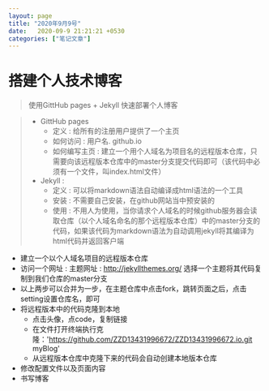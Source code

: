 ```yaml
---
layout: page
title: "2020年9月9号"
date:   2020-09-9 21:21:21 +0530
categories: ["笔记文章"]
---
```


# 搭建个人技术博客

> 使用GittHub pages + Jekyll 快速部署个人博客

> - GittHub pages
>     - 定义 : 给所有的注册用户提供了一个主页
>     - 如何访问 : 用户名. github.io
>     - 如何编写主页 : 建立一个用个人域名为项目名的远程版本仓库，只需要向该远程版本仓库中的master分支提交代码即可（该代码中必须有一个文件，叫index.html文件）
> - Jekyll :
>     - 定义 : 可以将markdown语法自动编译成html语法的一个工具
>     - 安装 : 不需要自己安装，在github网站当中预安装的
>     - 使用 : 不用人为使用，当你请求个人域名的时候github服务器会读取仓库（以个人域名命名的那个远程版本仓库）中的master分支的代码，如果该代码为markdown语法为自动调用jekyll将其编译为html代码并返回客户端

- 建立一个以个人域名项目的远程版本仓库
- 访问一个网址 : 主题网址 : http://jekyllthemes.org/ 选择一个主题将其代码复制到我们仓库的master分支
- 以上两步可以合并为一步，在主题仓库中点击fork，跳转页面之后，点击setting设置仓库名，即可
- 将远程版本中的代码克隆到本地
  - 点击头像，点code，复制链接
  - 在文件打开终端执行克隆：'https://github.com/ZZD13431996672/ZZD13431996672.io.git myBlog'
  - 从远程版本仓库中克隆下来的代码会自动创建本地版本仓库
- 修改配置文件以及页面内容
- 书写博客
